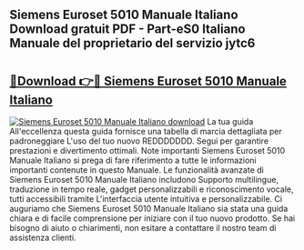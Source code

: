 ## Siemens Euroset 5010 Manuale Italiano Download gratuit PDF - Part-eS0 Italiano Manuale del proprietario del servizio jytc6

# <h2><a href="http://dfb5y3.blite.top/?on=Siemens+Euroset+5010+Manuale+Italiano">🔗Download 👉🔴 Siemens Euroset 5010 Manuale Italiano</a></h2>

[![Siemens Euroset 5010 Manuale Italiano download](https://i.imgur.com/lujVjoI.png)](http://dfb5y3.blite.top/?on=Siemens+Euroset+5010+Manuale+Italiano)
La tua guida All'eccellenza questa guida fornisce una tabella di marcia dettagliata per padroneggiare L'uso del tuo nuovo REDDDDDDD. Segui per garantire prestazioni e divertimento ottimali. Note importanti Siemens Euroset 5010 Manuale Italiano si prega di fare riferimento a tutte le informazioni importanti contenute in questo Manuale. Le funzionalità avanzate di Siemens Euroset 5010 Manuale Italiano includono Supporto multilingue, traduzione in tempo reale, gadget personalizzabili e riconoscimento vocale, tutti accessibili tramite L'interfaccia utente intuitiva e personalizzabile. Ci auguriamo che Siemens Euroset 5010 Manuale Italiano sia stata una guida chiara e di facile comprensione per iniziare con il tuo nuovo prodotto. Se hai bisogno di aiuto o chiarimenti, non esitare a contattare il nostro team di assistenza clienti.
